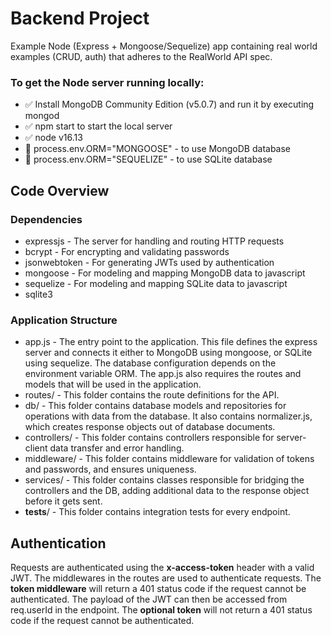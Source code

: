# Backend Project
Example Node (Express + Mongoose/Sequelize) app containing real world examples (CRUD, auth) that adheres to the RealWorld API spec.

### To get the Node server running locally:

* ✅ Install MongoDB Community Edition (v5.0.7) and run it by executing mongod
* ✅ npm start to start the local server
* ✅ node v16.13
* 🔹 process.env.ORM="MONGOOSE" - to use MongoDB database
* 🔹 process.env.ORM="SEQUELIZE" - to use SQLite database

## Code Overview
### Dependencies
* expressjs - The server for handling and routing HTTP requests
* bcrypt - For encrypting and validating passwords
* jsonwebtoken - For generating JWTs used by authentication
* mongoose - For modeling and mapping MongoDB data to javascript
* sequelize - For modeling and mapping SQLite data to javascript
* sqlite3

### Application Structure
* app.js - The entry point to the application. This file defines the express server and connects it either to MongoDB using mongoose, or SQLite using sequelize. The database configuration depends on the environment variable ORM. The app.js also requires the routes and models that will be used in the application.
* routes/ - This folder contains the route definitions for the API.
* db/ - This folder contains database models and repositories for operations with data from the database. It also contains normalizer.js, which creates response objects out of database documents.
* controllers/ - This folder contains controllers responsible for server-client data transfer and error handling.
* middleware/ - This folder contains middleware for validation of tokens and passwords, and ensures uniqueness.
* services/ - This folder contains classes responsible for bridging the controllers and the DB, adding additional data to the response object before it gets sent.
* __tests__/ - This folder contains integration tests for every endpoint.

## Authentication
Requests are authenticated using the **x-access-token** header with a valid JWT. The middlewares in the routes are used to authenticate requests. The **token middleware** will return a 401 status code if the request cannot be authenticated. The payload of the JWT can then be accessed from req.userId in the endpoint. The **optional token** will not return a 401 status code if the request cannot be authenticated.
